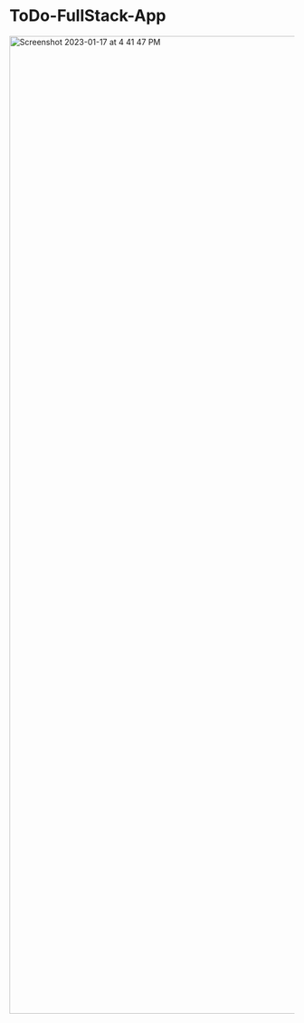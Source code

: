 # ToDo-FullStack-App

<img width="1728" alt="Screenshot 2023-01-17 at 4 41 47 PM" src="https://user-images.githubusercontent.com/96738522/212884792-578acf92-1dc3-456b-bcee-512ecc84004e.png">
